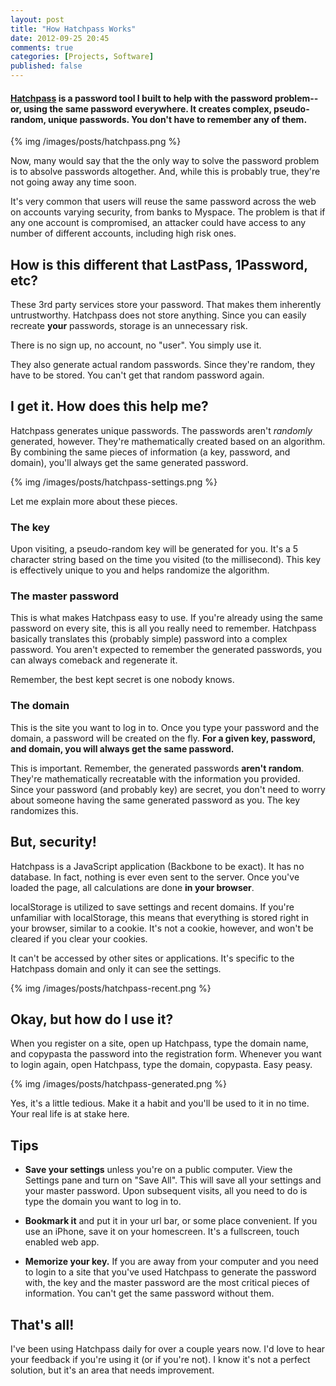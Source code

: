 ```yaml
---
layout: post
title: "How Hatchpass Works"
date: 2012-09-25 20:45
comments: true
categories: [Projects, Software]
published: false
---
```


#### [Hatchpass](http://beta.hatchpass.org) is a password tool I built to help with the password problem--or, using the same password everywhere. It creates complex, pseudo-random, unique passwords. You don't have to remember any of them.

<!-- more -->

{% img /images/posts/hatchpass.png %}

Now, many would say that the the only way to solve the password problem is to absolve passwords altogether. And, while this is probably true, they're not going away any time soon.

It's very common that users will reuse the same password across the web on accounts varying security, from banks to Myspace. The problem is that if any one account is compromised, an attacker could have access to any number of different accounts, including high risk ones.

## How is this different that LastPass, 1Password, etc?

These 3rd party services store your password. That makes them inherently untrustworthy. Hatchpass does not store anything. Since you can easily recreate **your** passwords, storage is an unnecessary risk.

There is no sign up, no account, no "user". You simply use it.

They also generate actual random passwords. Since they're random, they have to be stored. You can't get that random password again.

## I get it. How does this help me?

Hatchpass generates unique passwords. The passwords aren't *randomly* generated, however. They're mathematically created based on an algorithm. By combining the same pieces of information (a key, password, and domain), you'll always get the same generated password.

{% img /images/posts/hatchpass-settings.png %}

Let me explain more about these pieces.

### The key

Upon visiting, a pseudo-random key will be generated for you. It's a 5 character string based on the time you visited (to the millisecond). This key is effectively unique to you and helps randomize the algorithm.

### The master password

This is what makes Hatchpass easy to use. If you're already using the same password on every site, this is all you really need to remember. Hatchpass basically translates this (probably simple) password into a complex password. You aren't expected to remember the generated passwords, you can always comeback and regenerate it.

Remember, the best kept secret is one nobody knows.

### The domain

This is the site you want to log in to. Once you type your password and the domain, a password will be created on the fly. **For a given key, password, and domain, you will always get the same password.**

This is important. Remember, the generated passwords **aren't random**. They're mathematically recreatable with the information you provided. Since your password (and probably key) are secret, you don't need to worry about someone having the same generated password as you. The key randomizes this.

## But, security!

Hatchpass is a JavaScript application (Backbone to be exact). It has no database. In fact, nothing is ever even sent to the server. Once you've loaded the page, all calculations are done **in your browser**.

localStorage is utilized to save settings and recent domains. If you're unfamiliar with localStorage, this means that everything is stored right in your browser, similar to a cookie. It's not a cookie, however, and won't be cleared if you clear your cookies.

It can't be accessed by other sites or applications. It's specific to the Hatchpass domain and only it can see the settings.

{% img /images/posts/hatchpass-recent.png %}

## Okay, but how do I use it?

When you register on a site, open up Hatchpass, type the domain name, and copypasta the password into the registration form. Whenever you want to login again, open Hatchpass, type the domain, copypasta. Easy peasy.

{% img /images/posts/hatchpass-generated.png %}

Yes, it's a little tedious. Make it a habit and you'll be used to it in no time. Your real life is at stake here.

## Tips

* **Save your settings** unless you're on a public computer. View the Settings pane and turn on "Save All". This will save all your settings and your master password. Upon subsequent visits, all you need to do is type the domain you want to log in to.

* **Bookmark it** and put it in your url bar, or some place convenient. If you use an iPhone, save it on your homescreen. It's a fullscreen, touch enabled web app.

* **Memorize your key.** If you are away from your computer and you need to login to a site that you've used Hatchpass to generate the password with, the key and the master password are the most critical pieces of information. You can't get the same password without them.

## That's all!

I've been using Hatchpass daily for over a couple years now. I'd love to hear your feedback if you're using it (or if you're not). I know it's not a perfect solution, but it's an area that needs improvement.